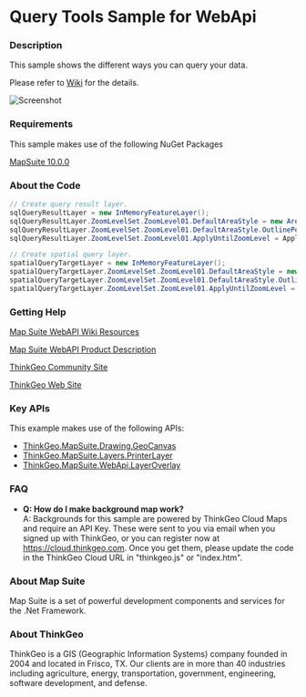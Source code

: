 # Query Tools Sample for WebApi

### Description

This sample shows the different ways you can query your data.

Please refer to [Wiki](http://wiki.thinkgeo.com/wiki/map_suite_web_for_webapi) for the details.

![Screenshot](https://github.com/ThinkGeo/QueryToolsSample-ForWebApi/blob/master/ScreenShot.png)

### Requirements
This sample makes use of the following NuGet Packages

[MapSuite 10.0.0](https://www.nuget.org/packages?q=ThinkGeo)

### About the Code
```csharp
// Create query result layer.
sqlQueryResultLayer = new InMemoryFeatureLayer();
sqlQueryResultLayer.ZoomLevelSet.ZoomLevel01.DefaultAreaStyle = new AreaStyle(new GeoSolidBrush(new GeoColor(200, GeoColor.SimpleColors.PastelBlue)));
sqlQueryResultLayer.ZoomLevelSet.ZoomLevel01.DefaultAreaStyle.OutlinePen.Color = GeoColor.SimpleColors.Blue;
sqlQueryResultLayer.ZoomLevelSet.ZoomLevel01.ApplyUntilZoomLevel = ApplyUntilZoomLevel.Level20;

// Create spatial query layer.
spatialQueryTargetLayer = new InMemoryFeatureLayer();
spatialQueryTargetLayer.ZoomLevelSet.ZoomLevel01.DefaultAreaStyle = new AreaStyle(new GeoSolidBrush(new GeoColor(50, GeoColor.SimpleColors.LightBlue)));
spatialQueryTargetLayer.ZoomLevelSet.ZoomLevel01.DefaultAreaStyle.OutlinePen.Color = GeoColor.StandardColors.DarkBlue;
spatialQueryTargetLayer.ZoomLevelSet.ZoomLevel01.ApplyUntilZoomLevel = ApplyUntilZoomLevel.Level20;
```
### Getting Help

[Map Suite WebAPI Wiki Resources](http://wiki.thinkgeo.com/wiki/map_suite_web_for_webapi)

[Map Suite WebAPI Product Description](https://thinkgeo.com/ui-controls#web-platforms)

[ThinkGeo Community Site](http://community.thinkgeo.com/)

[ThinkGeo Web Site](http://www.thinkgeo.com)

### Key APIs
This example makes use of the following APIs:

- [ThinkGeo.MapSuite.Drawing.GeoCanvas](http://wiki.thinkgeo.com/wiki/api/thinkgeo.mapsuite.drawing.geocanvas)
- [ThinkGeo.MapSuite.Layers.PrinterLayer](http://wiki.thinkgeo.com/wiki/api/thinkgeo.mapsuite.layers.printerlayer)
- [ThinkGeo.MapSuite.WebApi.LayerOverlay](http://wiki.thinkgeo.com/wiki/api/thinkgeo.mapsuite.webapi.layeroverlay)

### FAQ
- __Q: How do I make background map work?__  
A: Backgrounds for this sample are powered by ThinkGeo Cloud Maps and require an API Key. These were sent to you via email when you signed up with ThinkGeo, or you can register now at https://cloud.thinkgeo.com. Once you get them, please update the code in the ThinkGeo Cloud URL in "thinkgeo.js" or "index.htm". 

### About Map Suite
Map Suite is a set of powerful development components and services for the .Net Framework.

### About ThinkGeo
ThinkGeo is a GIS (Geographic Information Systems) company founded in 2004 and located in Frisco, TX. Our clients are in more than 40 industries including agriculture, energy, transportation, government, engineering, software development, and defense.
